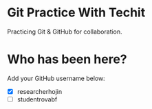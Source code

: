 # Git Practice With Techit

Practicing Git &amp; GitHub for collaboration.

# Who has been here?

Add your GitHub username below:

- [x] researcherhojin
- [ ] studentrovabf
